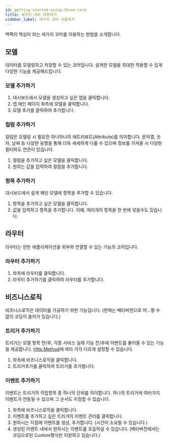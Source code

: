 ```yaml
---
id: getting-started-using-three-core
title: 세가지 코어 이용하기
sidebar_label: 세가지 코어 이용하기
---
```


백팩의 핵심이 되는 세가지 코어를 이용하는 방법을 소개합니다.

## 모델

데이터를 모델링하고 저장할 수 있는 코어입니다. 설계한 모델을 최대한 적용할 수 있게 다양한 기능을 제공해드립니다.

### 모델 추가하기

1. 대시보드에서 모델을 생성하고 싶은 앱을 클릭합니다.
2. 앱 메인 페이지 좌측에 모델을 클릭합니다.
3. 모델 추가를 클릭하여 추가합니다.

### 컬럼 추가하기

컬럼은 모델링 시 필요한 하나하나의 애트리뷰트(Attribute)를 의미합니다. 문자열, 숫자, 날짜 등 다양한 유형을 통해 더욱 세세하게 다룰 수 있으며 정보를 가져올 시 다양한 필터와도 연관이 있습니다.

1. 컬럼을 추가하고 싶은 모델을 클릭합니다.
2. 원하는 값을 입력하여 컬럼을 추가합니다.

### 항목 추가하기

대시보드에서 쉽게 해당 모델에 항목을 추가할 수 있습니다.

1. 항목을 추가하고 싶은 모델을 클릭합니다.
2. 값을 입력하고 항목을 추가합니다. 이떄, 여러개의 항목을 한 번에 넣을수도 있습니다.

## 라우터

라우터는 만든 애플리케이션을 외부와 연결할 수 있는 기능의 코어입니다.

### 라우터 추가하기

1. 좌측에 라우터를 클릭합니다.
2. 라우터 추가하기를 클릭하여 라우터를 추가합니다.

## 비즈니스로직

비즈니스로직은 데이터를 가공하기 위한 기능입니다. (현재는 베타버전으로 어...쩔 수 없이 코딩이 들어가 있습니다.)

### 트리거 추가하기

트리거는 모델 항목 전/후, 각종 서비스 실제 기능 전/후에 이벤트를 불러올 수 있는 기능을 제공합니다. [Http Method](https://naver.com)에 따라 각각 다르게 설정할 수 있습니다.

1. 좌측에 비즈니스로직을 클릭합니다.
2. 트리거추가를 클릭하여 트리거를 추가합니다.

### 이벤트 추가하기

이벤트는 트리거의 작업항목 중 하나의 단위를 의미합니다. 하나의 트리거에 여러가지 이벤트가 연동될 수 있으며 그 순서도 지정할 수 있습니다.

1. 좌측에 비즈니스로직을 클릭합니다.
2. 이벤트를 추가하고 싶은 트리거의 이벤트 관리를 클릭합니다.
3. 원하시는 지점에 이벤트를 생성, 추가합니다. (시간이 소요될 수 있습니다.)
4. 생성된 이벤트 내에서 원하시는 이벤트를 호출하실 수 있습니다. (베타버전에서는 코딩으로된 Custom형식만 지원하고 있습니다.)
